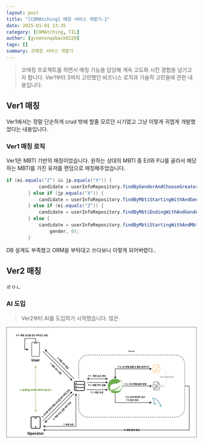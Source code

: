 ```yaml
---
layout: post
title: "[COMAtching] 매칭 서비스 개발기-1"
date: 2025-01-01 13:35
category: [COMAtching, TIL]
author: [greensnapback0229]
tags: []
summary: 코매칭 서비스 개발기
---
```



> 코매칭 프로젝트를 하면서 매칭 기능을 담당해 계속 고도화 시킨 경험을 남기고자 합니다.
Ver1부터 3까지 고민했던 비즈니스 로직과 기술적 고민들에 관한 내용입니다.


## Ver1 매칭
Ver1에서는 정말 단순하게 crud 밖에 할줄 모르던 시기였고 그냥 이렇게 귀엽게 개발했었다는 내용입니다.

### Ver1 매칭 로직
Ver1은 MBTI 기반의 매칭이었습니다. 원하는 상대의 MBTI 중 E/I와 P/J를 골라서 해당하는 MBTI를 가진 유저를 랜덤으로 매칭해주었습니다.

```java
if (ei.equals("Z") && jp.equals("X")) {
			candidate = userInfoRepository.findByGenderAndChooseGreaterThan(gender, 0);
		} else if (jp.equals("X")) {
			candidate = userInfoRepository.findByMbtiStartingWithAndGenderAndChooseGreaterThan(ei, gender, 0);
		} else if (ei.equals("Z")) {
			candidate = userInfoRepository.findByMbtiEndingWithAndGenderAndChooseGreaterThan(jp, gender, 0);
		} else {
			candidate = userInfoRepository.findByMbtiStartingWithAndMbtiEndingWithAndGenderAndChooseGreaterThan(ei, jp,
				gender, 0);
		}
```
DB 설계도 부족했고 ORM을 부턱대고 쓰다보니 이렇게 되어버렸다.. 

## Ver2 매칭
ㄹㅇㄴ
### AI 도입 
> Ver2부터 AI를 도입하기 시작했습니다.
많은 

![ver2_matching](/assets/comatching_2_matching_sequence_diagram.svg)

